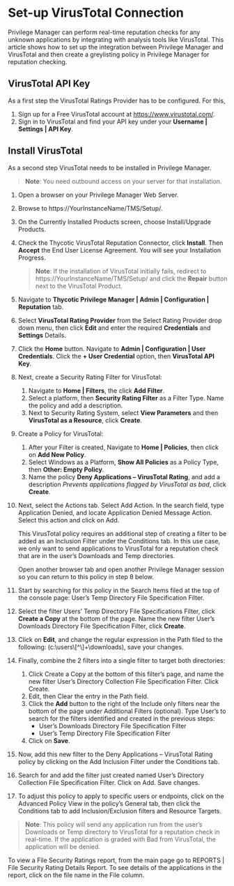 [title]: # (Set-up VirusTotal)
[tags]: # (integration)
[priority]: # (4)
# Set-up VirusTotal Connection

Privilege Manager can perform real-time reputation checks for any unknown applications by integrating with analysis tools like VirusTotal. This article shows how to set up the integration between Privilege Manager and VirusTotal and then create a greylisting policy in Privilege Manager for reputation checking.

## VirusTotal API Key

As a first step the VirusTotal Ratings Provider has to be configured. For this,

1. Sign up for a Free VirusTotal account at https://www.virustotal.com/.
1. Sign in to VirusTotal and find your API key under your __Username | Settings | API Key__.  

## Install VirusTotal

As a second step VirusTotal needs to be installed in Privilege Manager. 

> **Note**: You need outbound access on your server for that installation.

1. Open a browser on your Privilege Manager Web Server.
1. Browse to https://YourInstanceName/TMS/Setup/.
1. On the Currently Installed Products screen, choose Install/Upgrade Products. <!-- screen capture-->
1. Check the Thycotic VirusTotal Reputation Connector, click __Install__. Then __Accept__ the End User License Agreement. You will see your Installation Progress. <!-- screen capture-->

   > **Note**: If the installation of VirusTotal initially fails, redirect to https://YourInstanceName/TMS/Setup/ and click the __Repair__ button next to the VirusTotal Product.

1. Navigate to __Thycotic Privilege Manager | Admin | Configuration | Reputation__ tab.
1. Select __VirusTotal Rating Provider__ from the Select Rating Provider drop down menu, then click __Edit__ and enter the required __Credentials__ and __Settings__ Details. <!-- screen capture-->
1. Click the __Home__ button. Navigate to __Admin | Configuration | User Credentials__. Click the __+ User Credential__ option, then __VirusTotal API Key__. <!-- screen capture-->
1. Next, create a Security Rating Filter for VirusTotal:
   1. Navigate to __Home | Filters__, the click __Add Filter__.
   1. Select a platform, then __Security Rating Filter__ as a Filter Type.  Name the policy and add a description.
   1. Next to Security Rating System, select __View Parameters__ and then __VirusTotal as a Resource__, click __Create__. <!-- screen capture-->
1. Create a Policy for VirusTotal:
   1. After your Filter is created, Navigate to __Home | Policies__, then click on __Add New Policy__.
   1. Select Windows as a Platform, __Show All Policies__ as a Policy Type, then __Other: Empty Policy__.
   1. Name the policy __Deny Applications – VirusTotal Rating__, and add a description _Prevents applications flagged by VirusTotal as bad_, click __Create__. <!-- screen capture-->
1. Next, select the Actions tab. Select Add Action. In the search field, type Application Denied, and locate Application Denied Message Action.  Select this action and click on Add.

   This VirusTotal policy requires an additional step of creating a filter to be added as an Inclusion Filter under the Conditions tab.  In this use case, we only want to send applications to VirusTotal for a reputation check that are in the user’s Downloads and Temp directories.

   Open another browser tab and open another Privilege Manager session so you can return to this policy in step 8 below.

1. Start by searching for this policy in the Search Items filed at the top of the console page: User’s Temp Directory File Specification Filter. <!-- screen capture-->
1. Select the filter Users’ Temp Directory File Specifications Filter, click __Create a Copy__ at the bottom of the page.  Name the new filter User’s Downloads Directory File Specification Filter, click __Create__.
1. Click on __Edit__, and change the regular expression in the Path filed to the following: (c:\\users\\[^\\]+\\downloads), save your changes. <!-- screen capture-->
1. Finally, combine the 2 filters into a single filter to target both directories:
   1. Click Create a Copy at the bottom of this filter’s page, and name the new filter User’s Directory Collection File Specification Filter. Click Create.
   1. Edit, then Clear the entry in the Path field.
   1. Click the __Add__ button to the right of the Include only filters near the bottom of the page under Additional Filters (optional). Type User’s to search for the filters identified and created in the previous steps:
      * User’s Downloads Directory File Specification Filter
      * User’s Temp Directory File Specification Filter
   1. Click on __Save__.
1. Now, add this new filter to the Deny Applications – VirusTotal Rating policy by clicking on the Add Inclusion Filter under the Conditions tab.
1. Search for and add the filter just created named User’s Directory Collection File Specification Filter. Click on Add. Save changes. <!-- screen capture-->
1. To adjust this policy to apply to specific users or endpoints, click on the Advanced Policy View in the policy’s General tab, then click the Conditions tab to add Inclusion/Exclusion filters and Resource Targets. <!-- screen capture-->

> **Note**: This policy will send any application run from the user’s Downloads or Temp directory to VirusTotal for a reputation check in real-time. If the application is graded with Bad from VirusTotal, the application will be denied.

To view a File Security Ratings report, from the main page go to REPORTS | File Security Rating Details Report. To see details of the applications in the report, click on the file name in the File column.